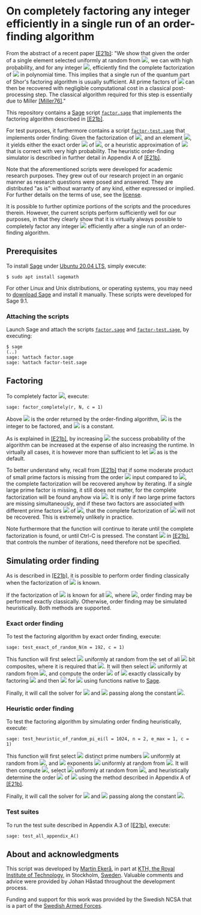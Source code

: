 # On completely factoring any integer efficiently in a single run of an order-finding algorithm
From the abstract of a recent paper [[E21b]](https://doi.org/10.1007/s11128-021-03069-1): "We show that given the order of a single element selected uniformly at random from <img src="https://render.githubusercontent.com/render/math?math=\mathbb Z_N^*">, we can with high probability, and for any integer <img src="https://render.githubusercontent.com/render/math?math=N">, efficiently find the complete factorization of <img src="https://render.githubusercontent.com/render/math?math=N"> in polynomial time.
This implies that a single run of the quantum part of Shor's factoring algorithm is usually sufficient.
All prime factors of <img src="https://render.githubusercontent.com/render/math?math=N"> can then be recovered with negligible computational cost in a classical post-processing step.
The classical algorithm required for this step is essentially due to Miller [[Miller76]](https://doi.org/10.1016/S0022-0000(76)80043-8)."

This repository contains a [Sage](https://www.sagemath.org) script [<code>factor.sage</code>](factor.sage) that implements the factoring algorithm described in [[E21b]](https://doi.org/10.1007/s11128-021-03069-1).

For test purposes, it furthermore contains a script [<code>factor-test.sage</code>](factor-test.sage) that implements order finding: Given the factorization of <img src="https://render.githubusercontent.com/render/math?math=N">, and an element <img src="https://render.githubusercontent.com/render/math?math=g \in \mathbb Z_N^*">, it yields either the exact order <img src="https://render.githubusercontent.com/render/math?math=r"> of <img src="https://render.githubusercontent.com/render/math?math=g">, or a heuristic approximation of <img src="https://render.githubusercontent.com/render/math?math=r"> that is correct with very high probability. The heuristic order-finding simulator is described in further detail in Appendix A of [[E21b]](https://doi.org/10.1007/s11128-021-03069-1).

Note that the aforementioned scripts were developed for academic research purposes. They grew out of our research project in an organic manner as research questions were posed and answered. They are distributed "as is" without warranty of any kind, either expressed or implied. For further details on the terms of use, see the [license](LICENSE.md).

It is possible to further optimize portions of the scripts and the procedures therein. However, the current scripts perform sufficiently well for our purposes, in that they clearly show that it is virtually always possible to completely factor any integer <img src="https://render.githubusercontent.com/render/math?math=N"> efficiently after a single run of an order-finding algorithm.

## Prerequisites
To install [Sage](https://www.sagemath.org) under [Ubuntu 20.04 LTS](https://releases.ubuntu.com/20.04), simply execute:

```console
$ sudo apt install sagemath
```
For other Linux and Unix distributions, or operating systems, you may need to [download Sage](https://www.sagemath.org/download) and install it manually. These scripts were developed for Sage 9.1.

### Attaching the scripts
Launch Sage and attach the scripts [<code>factor.sage</code>](factor.sage) and [<code>factor-test.sage</code>](factor-test.sage), by executing:

```console
$ sage
(..)
sage: %attach factor.sage
sage: %attach factor-test.sage
```

## Factoring
To completely factor <img src="https://render.githubusercontent.com/render/math?math=N">, execute:

```console
sage: factor_completely(r, N, c = 1)
```

Above <img src="https://render.githubusercontent.com/render/math?math=r"> is the order returned by the order-finding algorithm, <img src="https://render.githubusercontent.com/render/math?math=N"> is the integer to be factored, and <img src="https://render.githubusercontent.com/render/math?math=c \ge 1"> is a constant.

As is explained in [[E21b]](https://doi.org/10.1007/s11128-021-03069-1), by increasing <img src="https://render.githubusercontent.com/render/math?math=c"> the success probability of the algorithm can be increased at the expense of also increasing the runtime. In virtually all cases, it is however more than sufficient to let <img src="https://render.githubusercontent.com/render/math?math=c = 1"> as is the default.

To better understand why, recall from [[E21b]](https://doi.org/10.1007/s11128-021-03069-1) that if some moderate product of small prime factors is missing from the order <img src="https://render.githubusercontent.com/render/math?math=r"> input compared to <img src="https://render.githubusercontent.com/render/math?math=\lambda'(N)">, the complete factorization will be recovered anyhow by iterating. If a <i>single</i> large prime factor is missing, it still does not matter, for the complete factorization will be found anyhow via <img src="https://render.githubusercontent.com/render/math?math=N">. It is only if <i>two</i> large prime factors are missing simultaneously, and if these two factors are associated with different prime factors <img src="https://render.githubusercontent.com/render/math?math=p_i"> of <img src="https://render.githubusercontent.com/render/math?math=N = \prod_{i = 1}^n p_i^{e_i}">, that the complete factorization of <img src="https://render.githubusercontent.com/render/math?math=N"> will not be recovered. This is extremely unlikely in practice.

Note furthermore that the function will continue to iterate until the complete factorization is found, or until Ctrl-C is pressed. The constant <img src="https://render.githubusercontent.com/render/math?math=k"> in [[E21b]](https://doi.org/10.1007/s11128-021-03069-1), that controls the number of iterations, need therefore not be specified.

## Simulating order finding
As is described in [[E21b]](https://doi.org/10.1007/s11128-021-03069-1), it is possible to perform order finding classically when the factorization of <img src="https://render.githubusercontent.com/render/math?math=N"> is known.

If the factorization of <img src="https://render.githubusercontent.com/render/math?math=p_i - 1"> is known for all <img src="https://render.githubusercontent.com/render/math?math=i \in [1, n]">, where <img src="https://render.githubusercontent.com/render/math?math=N = \prod_{i = 1}^n p_i^{e_i}">, order finding may be performed exactly classically. Otherwise, order finding may be simulated heuristically. Both methods are supported.

### Exact order finding
To test the factoring algorithm by exact order finding, execute:

```console
sage: test_exact_of_random_N(m = 192, c = 1)
```

This function will first select <img src="https://render.githubusercontent.com/render/math?math=N"> uniformly at random from the set of all <img src="https://render.githubusercontent.com/render/math?math=m"> bit composites, where it is required that <img src="https://render.githubusercontent.com/render/math?math=m \in [8, 224]">. It will then select <img src="https://render.githubusercontent.com/render/math?math=g"> uniformly at random from <img src="https://render.githubusercontent.com/render/math?math=\mathbb Z_N^*">, and compute the order <img src="https://render.githubusercontent.com/render/math?math=r"> of <img src="https://render.githubusercontent.com/render/math?math=g"> exactly classically by factoring <img src="https://render.githubusercontent.com/render/math?math=N = p_1^{e_1} \cdot \ldots \cdot p_n^{e_n}"> and then <img src="https://render.githubusercontent.com/render/math?math=p_i - 1"> for <img src="https://render.githubusercontent.com/render/math?math=i \in [1, n]"> using functions native to [Sage](https://www.sagemath.org).

Finally, it will call the solver for <img src="https://render.githubusercontent.com/render/math?math=r"> and <img src="https://render.githubusercontent.com/render/math?math=N"> passing along the constant <img src="https://render.githubusercontent.com/render/math?math=c">.

### Heuristic order finding
To test the factoring algorithm by simulating order finding heuristically, execute:

```console
sage: test_heuristic_of_random_pi_ei(l = 1024, n = 2, e_max = 1, c = 1)
```

This function will first select <img src="https://render.githubusercontent.com/render/math?math=n"> distinct prime numbers <img src="https://render.githubusercontent.com/render/math?math=p_i"> uniformly at random from <img src="https://render.githubusercontent.com/render/math?math=[3, 2^{\ell})">,
and <img src="https://render.githubusercontent.com/render/math?math=n"> exponents <img src="https://render.githubusercontent.com/render/math?math=e_i"> uniformly at random from <img src="https://render.githubusercontent.com/render/math?math=[1, e_{\max}]">.
It will then compute <img src="https://render.githubusercontent.com/render/math?math=N=\prod_{i=1}^n p_i^{e_i}">,
select <img src="https://render.githubusercontent.com/render/math?math=g"> uniformly at random from <img src="https://render.githubusercontent.com/render/math?math=\mathbb Z_N^*">, and heuristically determine the order <img src="https://render.githubusercontent.com/render/math?math=r"> of <img src="https://render.githubusercontent.com/render/math?math=g"> using the method described in Appendix A of [[E21b]](https://doi.org/10.1007/s11128-021-03069-1).

Finally, it will call the solver for <img src="https://render.githubusercontent.com/render/math?math=r"> and <img src="https://render.githubusercontent.com/render/math?math=N"> passing along the constant <img src="https://render.githubusercontent.com/render/math?math=c">.

### Test suites
To run the test suite described in Appendix A.3 of [[E21b]](https://doi.org/10.1007/s11128-021-03069-1), execute:

```console
sage: test_all_appendix_A()
```

## About and acknowledgments
This script was developed by [Martin Ekerå](mailto:ekera@kth.se), in part at [KTH, the Royal Institute of Technology](https://www.kth.se/en), in Stockholm, [Sweden](https://www.sweden.se). Valuable comments and advice were provided by Johan Håstad throughout the development process.

Funding and support for this work was provided by the Swedish NCSA that is a part of the [Swedish Armed Forces](https://www.mil.se).

